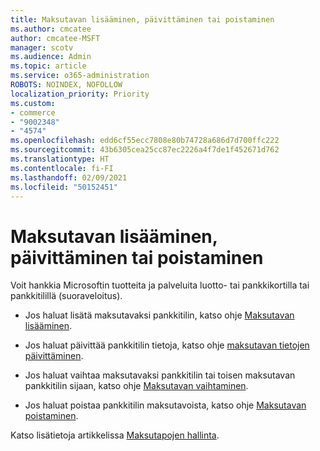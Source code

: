 ```yaml
---
title: Maksutavan lisääminen, päivittäminen tai poistaminen
ms.author: cmcatee
author: cmcatee-MSFT
manager: scotv
ms.audience: Admin
ms.topic: article
ms.service: o365-administration
ROBOTS: NOINDEX, NOFOLLOW
localization_priority: Priority
ms.custom:
- commerce
- "9002348"
- "4574"
ms.openlocfilehash: edd6cf55ecc7808e80b74728a686d7d700ffc222
ms.sourcegitcommit: 43b6305cea25cc87ec2226a4f7de1f452671d762
ms.translationtype: HT
ms.contentlocale: fi-FI
ms.lasthandoff: 02/09/2021
ms.locfileid: "50152451"
---
```

# <a name="add-update-or-remove-payment-method"></a>Maksutavan lisääminen, päivittäminen tai poistaminen

Voit hankkia Microsoftin tuotteita ja palveluita luotto- tai pankkikortilla tai pankkitilillä (suoraveloitus).

- Jos haluat lisätä maksutavaksi pankkitilin, katso ohje [Maksutavan lisääminen](https://docs.microsoft.com/microsoft-365/commerce/billing-and-payments/manage-payment-methods#add-a-payment-method).

- Jos haluat päivittää pankkitilin tietoja, katso ohje [maksutavan tietojen päivittäminen](https://docs.microsoft.com/microsoft-365/commerce/billing-and-payments/manage-payment-methods#update-payment-method-details).

- Jos haluat vaihtaa maksutavaksi pankkitilin tai toisen maksutavan pankkitilin sijaan, katso ohje [Maksutavan vaihtaminen](https://docs.microsoft.com/microsoft-365/commerce/billing-and-payments/manage-payment-methods#replace-a-payment-method).

- Jos haluat poistaa pankkitilin maksutavoista, katso ohje [Maksutavan poistaminen](https://docs.microsoft.com/microsoft-365/commerce/billing-and-payments/manage-payment-methods#delete-a-payment-method).

Katso lisätietoja artikkelissa [Maksutapojen hallinta](https://docs.microsoft.com/microsoft-365/commerce/billing-and-payments/manage-payment-methods).
